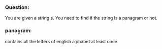 ### Question:

You are given a string s. You need to find if the string is a panagram or not.

### panagram:

contains all the letters of english alphabet at least once.
